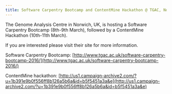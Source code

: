 ```yaml
---
title: Software Carpentry Bootcamp and ContentMine Hackathon @ TGAC, Norwich UK
---
```


The Genome Analysis Centre in Norwich, UK, is hosting a Software Carpentry Bootcamp (8th-9th March), followed by a ContentMine Hackathon (10th-11th March).

If you are interested please visit their site for more information.

Software Carpentry Bootcamp: [http://www.tgac.ac.uk/software-carpentry-bootcamp-2016/](http://www.tgac.ac.uk/software-carpentry-bootcamp-2016/) 

ContentMine hackathon: [http://us1.campaign-archive2.com/?u=1b391e9b0f556ff8b126a5b6a&id=b5f5451a3a&e](http://us1.campaign-archive2.com/?u=1b391e9b0f556ff8b126a5b6a&id=b5f5451a3a&e)
